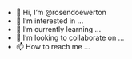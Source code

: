 - 👋 Hi, I’m @rosendoewerton
- 👀 I’m interested in ...
- 🌱 I’m currently learning ...
- 💞️ I’m looking to collaborate on ...
- 📫 How to reach me ...

<!---
rosendoewerton/rosendoewerton is a ✨ special ✨ repository because its `README.md` (this file) appears on your GitHub profile.
You can click the Preview link to take a look at your changes.
--->
